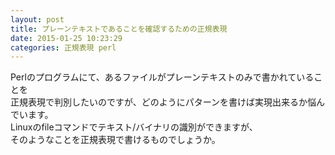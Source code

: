 ```yaml
---
layout: post
title: プレーンテキストであることを確認するための正規表現
date: 2015-01-25 10:23:29
categories: 正規表現 perl
---
```

<p>Perlのプログラムにて、あるファイルがプレーンテキストのみで書かれていることを<br>
正規表現で判別したいのですが、どのようにパターンを書けば実現出来るか悩んでいます。<br>
Linuxのfileコマンドでテキスト/バイナリの識別ができますが、<br>
そのようなことを正規表現で書けるものでしょうか。</p>
